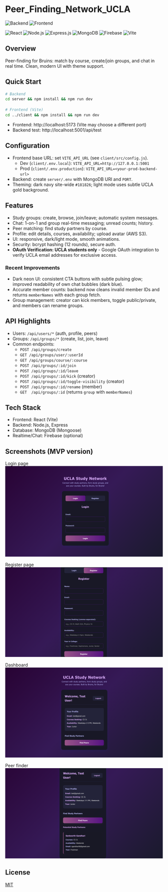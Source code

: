# Peer_Finding_Network_UCLA

![Backend](https://img.shields.io/badge/Backend-Deployed%20on%20Fly.io-blue?style=for-the-badge&logo=fly) ![Frontend](https://img.shields.io/badge/Frontend-Deployed%20on%20Vercel-black?style=for-the-badge&logo=vercel)

![React](https://img.shields.io/badge/React-20232A?style=for-the-badge&logo=react&logoColor=61DAFB) ![Node.js](https://img.shields.io/badge/Node.js-43853D?style=for-the-badge&logo=node.js&logoColor=white) ![Express.js](https://img.shields.io/badge/Express.js-404D59?style=for-the-badge&logo=express&logoColor=white) ![MongoDB](https://img.shields.io/badge/MongoDB-4EA94B?style=for-the-badge&logo=mongodb&logoColor=white) ![Firebase](https://img.shields.io/badge/Firebase-FFCA28?style=for-the-badge&logo=firebase&logoColor=black) ![Vite](https://img.shields.io/badge/Vite-646CFF?style=for-the-badge&logo=vite&logoColor=white)

## Overview
Peer-finding for Bruins: match by course, create/join groups, and chat in real time. Clean, modern UI with theme support.

## Quick Start
```bash
# Backend
cd server && npm install && npm run dev

# Frontend (Vite)
cd ../client && npm install && npm run dev
```
- Frontend: http://localhost:5173 (Vite may choose a different port)
- Backend test: http://localhost:5001/api/test

## Configuration
- Frontend base URL: set `VITE_API_URL` (see `client/src/config.js`).
  - Dev (`client/.env.local`): `VITE_API_URL=http://127.0.0.1:5001`
  - Prod (`client/.env.production`): `VITE_API_URL=<your-prod-backend-url>`
- Backend: create `server/.env` with MongoDB URI and `PORT`.
- Theming: dark navy site-wide `#181826`; light mode uses subtle UCLA gold background.

## Features
- Study groups: create, browse, join/leave; automatic system messages.
- Chat: 1-on-1 and group real-time messaging; unread counts; history.
- Peer matching: find study partners by course.
- Profile: edit details, courses, availability; upload avatar (AWS S3).
- UI: responsive, dark/light mode, smooth animations.
- Security: bcrypt hashing (12 rounds), secure auth.
- **OAuth Verification: UCLA students only** - Google OAuth integration to verify UCLA email addresses for exclusive access.

### Recent Improvements
- Dark neon UI: consistent CTA buttons with subtle pulsing glow; improved readability of own chat bubbles (dark blue).
- Accurate member counts: backend now cleans invalid member IDs and returns `memberNames` with each group fetch.
- Group management: creator can kick members, toggle public/private, and members can rename groups.

## API Highlights
- Users: `/api/users/*` (auth, profile, peers)
- Groups: `/api/groups/*` (create, list, join, leave)
- Common endpoints:
  - `POST /api/groups/create`
  - `GET /api/groups/user/:userId`
  - `GET /api/groups/course/:course`
  - `POST /api/groups/:id/join`
  - `POST /api/groups/:id/leave`
  - `POST /api/groups/:id/kick` (creator)
  - `POST /api/groups/:id/toggle-visibility` (creator)
  - `POST /api/groups/:id/rename` (member)
  - `GET  /api/groups/:id` (returns `group` with `memberNames`)

## Tech Stack
- Frontend: React (Vite)
- Backend: Node.js, Express
- Database: MongoDB (Mongoose)
- Realtime/Chat: Firebase (optional)



## Screenshots (MVP version)
Login page
![Login Page](client/screenshots/login.png)

Register page
![Register Page](client/screenshots/register.png)

Dashboard
![Dashboard Screenshot](client/screenshots/dashboard.png)

Peer finder
![Peer finder](client/screenshots/peer.png)

## License
[MIT](LICENSE)